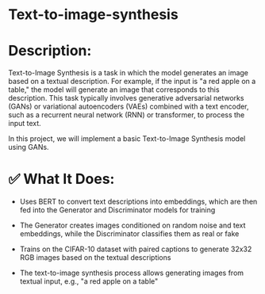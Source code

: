 # Text-to-image-synthesis

# Description:
Text-to-Image Synthesis is a task in which the model generates an image based on a textual description. For example, if the input is "a red apple on a table," the model will generate an image that corresponds to this description. This task typically involves generative adversarial networks (GANs) or variational autoencoders (VAEs) combined with a text encoder, such as a recurrent neural network (RNN) or transformer, to process the input text.

In this project, we will implement a basic Text-to-Image Synthesis model using GANs.
# ✅ What It Does:
* Uses BERT to convert text descriptions into embeddings, which are then fed into the Generator and Discriminator models for training

* The Generator creates images conditioned on random noise and text embeddings, while the Discriminator classifies them as real or fake

* Trains on the CIFAR-10 dataset with paired captions to generate 32x32 RGB images based on the textual descriptions

* The text-to-image synthesis process allows generating images from textual input, e.g., "a red apple on a table"
